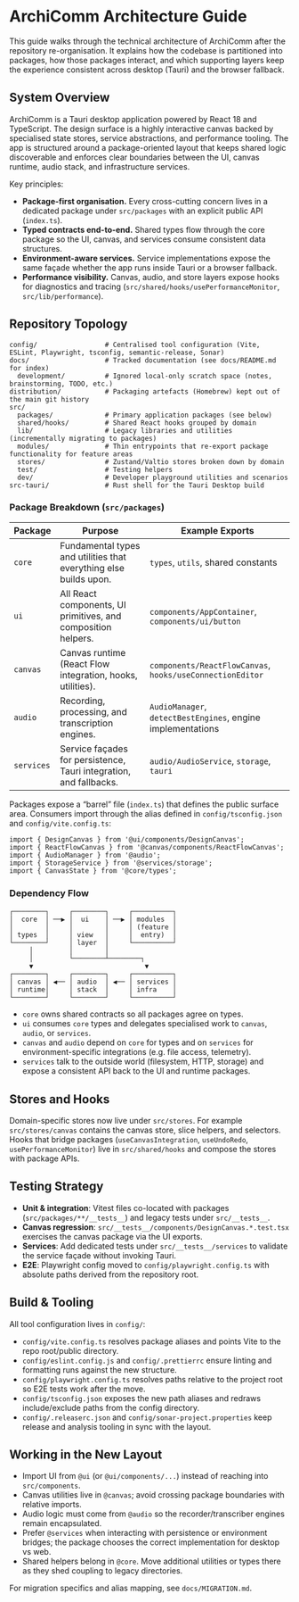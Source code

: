 # ArchiComm Architecture Guide

This guide walks through the technical architecture of ArchiComm after the repository re-organisation. It explains how the codebase is partitioned into packages, how those packages interact, and which supporting layers keep the experience consistent across desktop (Tauri) and the browser fallback.

## System Overview

ArchiComm is a Tauri desktop application powered by React 18 and TypeScript. The design surface is a highly interactive canvas backed by specialised state stores, service abstractions, and performance tooling. The app is structured around a package-oriented layout that keeps shared logic discoverable and enforces clear boundaries between the UI, canvas runtime, audio stack, and infrastructure services.

Key principles:
- **Package-first organisation.** Every cross-cutting concern lives in a dedicated package under `src/packages` with an explicit public API (`index.ts`).
- **Typed contracts end-to-end.** Shared types flow through the core package so the UI, canvas, and services consume consistent data structures.
- **Environment-aware services.** Service implementations expose the same façade whether the app runs inside Tauri or a browser fallback.
- **Performance visibility.** Canvas, audio, and store layers expose hooks for diagnostics and tracing (`src/shared/hooks/usePerformanceMonitor`, `src/lib/performance`).

## Repository Topology

```
config/                 # Centralised tool configuration (Vite, ESLint, Playwright, tsconfig, semantic-release, Sonar)
docs/                   # Tracked documentation (see docs/README.md for index)
  development/          # Ignored local-only scratch space (notes, brainstorming, TODO, etc.)
distribution/           # Packaging artefacts (Homebrew) kept out of the main git history
src/
  packages/             # Primary application packages (see below)
  shared/hooks/         # Shared React hooks grouped by domain
  lib/                  # Legacy libraries and utilities (incrementally migrating to packages)
  modules/              # Thin entrypoints that re-export package functionality for feature areas
  stores/               # Zustand/Valtio stores broken down by domain
  test/                 # Testing helpers
  dev/                  # Developer playground utilities and scenarios
src-tauri/              # Rust shell for the Tauri Desktop build
```

### Package Breakdown (`src/packages`)

| Package | Purpose | Example Exports |
| --- | --- | --- |
| `core` | Fundamental types and utilities that everything else builds upon. | `types`, `utils`, shared constants |
| `ui` | All React components, UI primitives, and composition helpers. | `components/AppContainer`, `components/ui/button` |
| `canvas` | Canvas runtime (React Flow integration, hooks, utilities). | `components/ReactFlowCanvas`, `hooks/useConnectionEditor` |
| `audio` | Recording, processing, and transcription engines. | `AudioManager`, `detectBestEngines`, engine implementations |
| `services` | Service façades for persistence, Tauri integration, and fallbacks. | `audio/AudioService`, `storage`, `tauri` |

Packages expose a “barrel” file (`index.ts`) that defines the public surface area. Consumers import through the alias defined in `config/tsconfig.json` and `config/vite.config.ts`:

```
import { DesignCanvas } from '@ui/components/DesignCanvas';
import { ReactFlowCanvas } from '@canvas/components/ReactFlowCanvas';
import { AudioManager } from '@audio';
import { StorageService } from '@services/storage';
import { CanvasState } from '@core/types';
```

### Dependency Flow

```
┌────────┐     ┌────────┐     ┌──────────┐
│  core  │ ──▶ │  ui    │ ──▶ │ modules  │
│        │     │        │     │ (feature │
│ types  │     │ view   │     │  entry)  │
└────────┘     │ layer  │     └──────────┘
     │         │        │
     │         └────────┴────────┐
     ▼                            ▼
┌────────┐     ┌────────┐     ┌──────────┐
│ canvas │ ◀── │ audio  │ ◀── │ services │
│ runtime│     │ stack  │     │ infra    │
└────────┘     └────────┘     └──────────┘
```

- `core` owns shared contracts so all packages agree on types.
- `ui` consumes `core` types and delegates specialised work to `canvas`, `audio`, or `services`.
- `canvas` and `audio` depend on `core` for types and on `services` for environment-specific integrations (e.g. file access, telemetry).
- `services` talk to the outside world (filesystem, HTTP, storage) and expose a consistent API back to the UI and runtime packages.

## Stores and Hooks

Domain-specific stores now live under `src/stores`. For example `src/stores/canvas` contains the canvas store, slice helpers, and selectors. Hooks that bridge packages (`useCanvasIntegration`, `useUndoRedo`, `usePerformanceMonitor`) live in `src/shared/hooks` and compose the stores with package APIs.

## Testing Strategy

- **Unit & integration**: Vitest files co-located with packages (`src/packages/**/__tests__`) and legacy tests under `src/__tests__`.
- **Canvas regression**: `src/__tests__/components/DesignCanvas.*.test.tsx` exercises the canvas package via the UI exports.
- **Services**: Add dedicated tests under `src/__tests__/services` to validate the service façade without invoking Tauri.
- **E2E**: Playwright config moved to `config/playwright.config.ts` with absolute paths derived from the repository root.

## Build & Tooling

All tool configuration lives in `config/`:

- `config/vite.config.ts` resolves package aliases and points Vite to the repo root/public directory.
- `config/eslint.config.js` and `config/.prettierrc` ensure linting and formatting runs against the new structure.
- `config/playwright.config.ts` resolves paths relative to the project root so E2E tests work after the move.
- `config/tsconfig.json` exposes the new path aliases and redraws include/exclude paths from the config directory.
- `config/.releaserc.json` and `config/sonar-project.properties` keep release and analysis tooling in sync with the layout.

## Working in the New Layout

- Import UI from `@ui` (or `@ui/components/...`) instead of reaching into `src/components`.
- Canvas utilities live in `@canvas`; avoid crossing package boundaries with relative imports.
- Audio logic must come from `@audio` so the recorder/transcriber engines remain encapsulated.
- Prefer `@services` when interacting with persistence or environment bridges; the package chooses the correct implementation for desktop vs web.
- Shared helpers belong in `@core`. Move additional utilities or types there as they shed coupling to legacy directories.

For migration specifics and alias mapping, see `docs/MIGRATION.md`.
